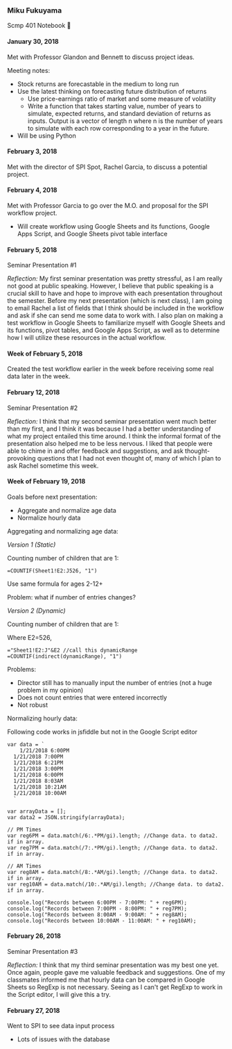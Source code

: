 ### Miku Fukuyama
Scmp 401 Notebook :notebook:

#### January 30, 2018
Met with Professor Glandon and Bennett to discuss project ideas.

Meeting notes:
- Stock returns are forecastable in the medium to long run
- Use the latest thinking on forecasting future distribution of returns
  - Use price-earnings ratio of market and some measure of volatility
  - Write a function that takes starting value, number of years to simulate, expected returns, and standard deviation of returns as inputs. Output is a vector of length n where n is the number of years to simulate with each row corresponding to a year in the future.
- Will be using Python



#### February 3, 2018
Met with the director of SPI Spot, Rachel Garcia, to discuss a potential project.



#### February 4, 2018
Met with Professor Garcia to go over the M.O. and proposal for the SPI workflow project.
- Will create workflow using Google Sheets and its functions, Google Apps Script, and Google Sheets pivot table interface



#### February 5, 2018
Seminar Presentation #1

*Reflection:*
My first seminar presentation was pretty stressful, as I am really not good at public speaking. However, I believe that public speaking is a crucial skill to have and hope to improve with each presentation throughout the semester.
Before my next presentation (which is next class), I am going to email Rachel a list of fields that I think should be included in the workflow and ask if she can send me some data to work with. I also plan on making a test workflow in Google Sheets to familiarize myself with Google Sheets and its functions, pivot tables, and Google Apps Script, as well as to determine how I will utilize these resources in the actual workflow.


#### Week of February 5, 2018
Created the test workflow earlier in the week before receiving some real data later in the week.



#### February 12, 2018
Seminar Presentation #2

*Reflection:*
I think that my second seminar presentation went much better than my first, and I think it was because I had a better understanding of what my project entailed this time around. I think the informal format of the presentation also helped me to be less nervous. I liked that people were able to chime in and offer feedback and suggestions, and ask thought-provoking questions that I had not even thought of, many of which I plan to ask Rachel sometime this week.



#### Week of February 19, 2018
Goals before next presentation:
- Aggregate and normalize age data
- Normalize hourly data



Aggregating and normalizing age data:

*Version 1 (Static)*

Counting number of children that are 1:
```
=COUNTIF(Sheet1!E2:J526, "1")
```
Use same formula for ages 2-12+

Problem: what if number of entries changes?

*Version 2 (Dynamic)*

Counting number of children that are 1:

Where E2=526,
```
="Sheet1!E2:J"&E2 //call this dynamicRange
=COUNTIF(indirect(dynamicRange), "1")
```
Problems: 
- Director still has to manually input the number of entries (not a huge problem in my opinion)
- Does not count entries that were entered incorrectly
- Not robust



Normalizing hourly data:

Following code works in jsfiddle but not in the Google Script editor

```
var data = `
	1/21/2018 6:00PM
  1/21/2018 7:00PM
  1/21/2018 6:21PM
  1/21/2018 3:00PM
  1/21/2018 6:00PM
  1/21/2018 8:03AM
  1/21/2018 10:21AM
  1/21/2018 10:00AM
  `
  
var arrayData = [];
var data2 = JSON.stringify(arrayData);

// PM Times
var reg6PM = data.match(/6:.*PM/gi).length; //Change data. to data2. if in array. 
var reg7PM = data.match(/7:.*PM/gi).length; //Change data. to data2. if in array.

// AM Times
var reg8AM = data.match(/8:.*AM/gi).length; //Change data. to data2. if in array.
var reg10AM = data.match(/10:.*AM/gi).length; //Change data. to data2. if in array.

console.log("Records between 6:00PM - 7:00PM: " + reg6PM);
console.log("Records between 7:00PM - 8:00PM: " + reg7PM);
console.log("Records between 8:00AM - 9:00AM: " + reg8AM);
console.log("Records between 10:00AM - 11:00AM: " + reg10AM);
```


#### February 26, 2018
Seminar Presentation #3

*Reflection:*
I think that my third seminar presentation was my best one yet. Once again, people gave me valuable feedback and suggestions. One of my classmates informed me that hourly data can be compared in Google Sheets so RegExp is not necessary. Seeing as I can't get RegExp to work in the Script editor, I will give this a try.



#### February 27, 2018
Went to SPI to see data input process
- Lots of issues with the database
